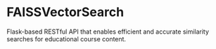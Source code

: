 # FAISSVectorSearch
Flask-based RESTful API that enables efficient and accurate similarity searches for educational course content.
